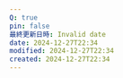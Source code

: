 ```yaml
---
Q: true
pin: false
最終更新日時: Invalid date
date: 2024-12-27T22:34
modified: 2024-12-27T22:34
created: 2024-12-27T22:34
---
```

